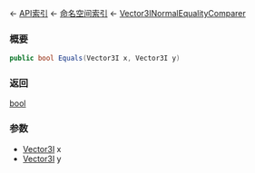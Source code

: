 ← [API索引](Api-Index) ← [命名空间索引](Namespace-Index) ← [Vector3INormalEqualityComparer](VRageMath.Vector3INormalEqualityComparer)

### 概要

```csharp
public bool Equals(Vector3I x, Vector3I y)
```

### 返回

[bool](https://docs.microsoft.com/en-us/dotnet/api/System.Boolean?view=netframework-4.6)

### 参数

* [Vector3I](VRageMath.Vector3I) x
* [Vector3I](VRageMath.Vector3I) y
